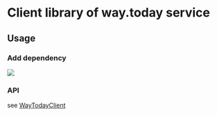 # Client library of way.today service

## Usage

### Add dependency
[![](https://jitpack.io/v/s4ysolutions/WayTodaySDK-Java.svg)](https://jitpack.io/#s4ysolutions/WayTodaySDK-Java)

### API

see [WayTodayClient](src/main/java/solutions/s4y/waytoday/sdk/WayTodayClient.java)
